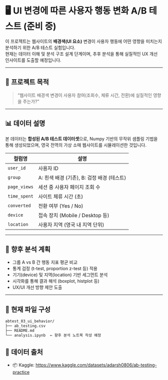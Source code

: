 # 🖥️ UI 변경에 따른 사용자 행동 변화 A/B 테스트 (준비 중)

이 프로젝트는 웹사이트의 **배경색(UI 요소)** 변경이 사용자 행동에 어떤 영향을 미치는지 분석하기 위한 A/B 테스트 실험입니다.  
현재는 데이터 이해 및 분석 구조 설계 단계이며, 추후 분석을 통해 실질적인 UX 개선 인사이트를 도출할 예정입니다.

---

## 📌 프로젝트 목적

> “웹사이트 배경색 변경이 사용자 참여(조회수, 체류 시간, 전환)에 실질적인 영향을 주는가?”

---

## 📊 데이터 설명

본 데이터는 **합성된 A/B 테스트 데이터셋**으로, Numpy 기반의 무작위 샘플링 기법을 통해 생성되었으며, 영국 전역의 가상 소매 웹사이트를 시뮬레이션한 것입니다.

| 컬럼명 | 설명 |
|--------|------|
| `user_id` | 사용자 ID |
| `group` | A: 흰색 배경 (기존), B: 검정 배경 (테스트) |
| `page_views` | 세션 중 사용자 페이지 조회 수 |
| `time_spent` | 사이트 체류 시간 (초) |
| `converted` | 전환 여부 (Yes / No) |
| `device` | 접속 장치 (Mobile / Desktop 등) |
| `location` | 사용자 지역 (영국 내 지역 단위) |

---

## 🧪 향후 분석 계획

- 그룹 A vs B 간 행동 지표 평균 비교
- 통계 검정 (t-test, proportion z-test 등) 적용
- 기기(device) 및 지역(location) 기반 세그먼트 분석
- 시각화를 통해 결과 해석 (boxplot, histplot 등)
- UX/UI 개선 방향 제안 도출

---

## 📂 현재 파일 구성

```bash
abtest_03_ui_behavior/
├── ab_testing.csv
├── README.md
└── analysis.ipynb  ← 향후 분석 노트북 작성 예정
```

## 📌 데이터 출처

- 📦 Kaggle: https://www.kaggle.com/datasets/adarsh0806/ab-testing-practice

